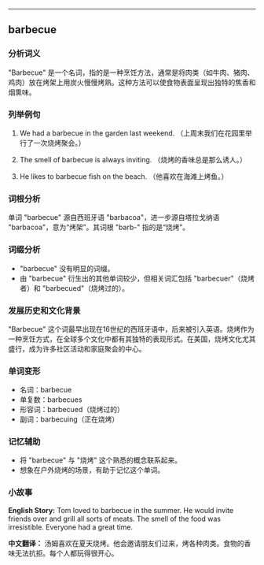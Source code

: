 
---------------
## barbecue
### 分析词义
"Barbecue" 是一个名词，指的是一种烹饪方法，通常是将肉类（如牛肉、猪肉、鸡肉）放在烤架上用炭火慢慢烤熟。这种方法可以使食物表面呈现出独特的焦香和烟熏味。

### 列举例句
1. We had a barbecue in the garden last weekend.
   （上周末我们在花园里举行了一次烧烤聚会。）

2. The smell of barbecue is always inviting.
   （烧烤的香味总是那么诱人。）

3. He likes to barbecue fish on the beach.
   （他喜欢在海滩上烤鱼。）

### 词根分析
单词 "barbecue" 源自西班牙语 "barbacoa"，进一步源自塔拉戈纳语 "barbacoa"，意为“烤架”。其词根 "barb-" 指的是“烧烤”。

### 词缀分析
- "barbecue" 没有明显的词缀。
- 由 "barbecue" 衍生出的其他单词较少，但相关词汇包括 "barbecuer"（烧烤者）和 "barbecued"（烧烤过的）。

### 发展历史和文化背景
"Barbecue" 这个词最早出现在16世纪的西班牙语中，后来被引入英语。烧烤作为一种烹饪方式，在全球多个文化中都有其独特的表现形式。在美国，烧烤文化尤其盛行，成为许多社区活动和家庭聚会的中心。

### 单词变形
- 名词：barbecue
- 单复数：barbecues
- 形容词：barbecued（烧烤过的）
- 副词：barbecuing（正在烧烤）

### 记忆辅助
- 将 "barbecue" 与 "烧烤" 这个熟悉的概念联系起来。
- 想象在户外烧烤的场景，有助于记忆这个单词。

### 小故事
**English Story:**
Tom loved to barbecue in the summer. He would invite friends over and grill all sorts of meats. The smell of the food was irresistible. Everyone had a great time.

**中文翻译：**
汤姆喜欢在夏天烧烤。他会邀请朋友们过来，烤各种肉类。食物的香味无法抗拒。每个人都玩得很开心。

